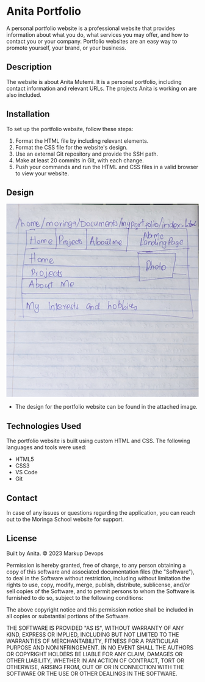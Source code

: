# Anita Portfolio

A personal portfolio website is a professional website that provides information about what you do, what services you may offer, and how to contact you or your company. Portfolio websites are an easy way to promote yourself, your brand, or your business.

## Description

The website is about Anita Mutemi. It is a personal portfolio, including contact information and relevant URLs. The projects Anita is working on are also included.

## Installation

To set up the portfolio website, follow these steps:

1. Format the HTML file by including relevant elements.
2. Format the CSS file for the website's design.
3. Use an external Git repository and provide the SSH path.
4. Make at least 20 commits in Git, with each change.
5. Push your commands and run the HTML and CSS files in a valid browser to view your website.

## Design
 ![](design.png)
- The design for the portfolio website can be found in the attached image.

## Technologies Used

The portfolio website is built using custom HTML and CSS. The following languages and tools were used:

- HTML5
- CSS3
- VS Code
- Git

## Contact

In case of any issues or questions regarding the application, you can reach out to the Moringa School website for support.

## License

Built by Anita. &copy; 2023 Markup Devops

Permission is hereby granted, free of charge, to any person obtaining
a copy of this software and associated documentation files (the
"Software"), to deal in the Software without restriction, including
without limitation the rights to use, copy, modify, merge, publish,
distribute, sublicense, and/or sell copies of the Software, and to
permit persons to whom the Software is furnished to do so, subject to
the following conditions:

The above copyright notice and this permission notice shall be
included in all copies or substantial portions of the Software.

THE SOFTWARE IS PROVIDED "AS IS", WITHOUT WARRANTY OF ANY KIND,
EXPRESS OR IMPLIED, INCLUDING BUT NOT LIMITED TO THE WARRANTIES OF
MERCHANTABILITY, FITNESS FOR A PARTICULAR PURPOSE AND
NONINFRINGEMENT. IN NO EVENT SHALL THE AUTHORS OR COPYRIGHT HOLDERS BE
LIABLE FOR ANY CLAIM, DAMAGES OR OTHER LIABILITY, WHETHER IN AN ACTION
OF CONTRACT, TORT OR OTHERWISE, ARISING FROM, OUT OF OR IN CONNECTION
WITH THE SOFTWARE OR THE USE OR OTHER DEALINGS IN THE SOFTWARE.

